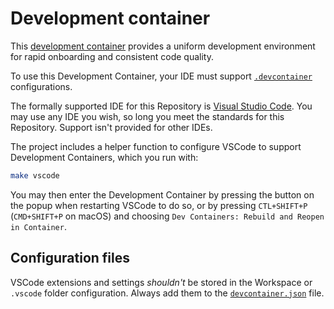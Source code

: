 # Development container

This [development container][devcontainer] provides a uniform development environment for rapid onboarding and
consistent code quality.

To use this Development Container, your IDE must support [`.devcontainer`][devcontainer] configurations.

The formally supported IDE for this Repository is [Visual Studio Code][vscode]. You may use any IDE you wish, so long
you meet the standards for this Repository. Support isn't provided for other IDEs.

The project includes a helper function to configure VSCode to support Development Containers, which you run with:

```sh
make vscode
```

You may then enter the Development Container by pressing the button on the popup when restarting VSCode to do so, or by
pressing `CTL+SHIFT+P` (`CMD+SHIFT+P` on macOS) and choosing `Dev Containers: Rebuild and Reopen in Container`.

## Configuration files

VSCode extensions and settings _shouldn't_ be stored in the Workspace or `.vscode` folder configuration. Always add
them to the [`devcontainer.json`][config] file.

<!-- Link repository -->

[config]: ./devcontainer.json
[devcontainer]: https://containers.dev/
[vscode]: https://code.visualstudio.com/
